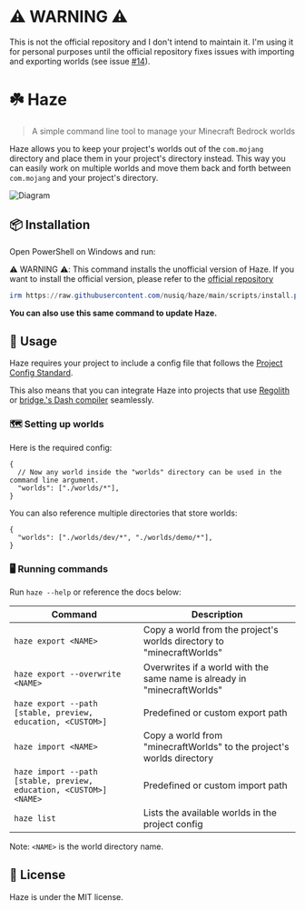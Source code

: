 # ⚠️ WARNING ⚠️
This is not the official repository and I don't intend to maintain it. I'm using it for personal purposes until the official repository fixes issues with importing and exporting worlds (see issue [#14](https://github.com/salpland/haze/issues/14)).

# ☘️ Haze

> A simple command line tool to manage your Minecraft Bedrock worlds

Haze allows you to keep your project's worlds out of the `com.mojang` directory and place them in your project's directory instead. This way you can easily work on multiple worlds and move them back and forth between `com.mojang` and your project's directory.

![Diagram](.github/diagram.png)

## 📦 Installation

Open PowerShell on Windows and run:

⚠️ WARNING ⚠️: This command installs the unofficial version of Haze. If you want to install the official version, please refer to the [official repository](https://github.com/salpland/haze)

```powershell
irm https://raw.githubusercontent.com/nusiq/haze/main/scripts/install.ps1 | iex
```

**You can also use this same command to update Haze.**

## 🧩 Usage

Haze requires your project to include a config file that follows the [Project Config Standard](https://github.com/Bedrock-OSS/project-config-standard).

This also means that you can integrate Haze into projects that use [Regolith](https://github.com/Bedrock-OSS/regolith) or [bridge.'s Dash compiler](https://github.com/bridge-core/deno-dash-compiler) seamlessly.

### 🗺️ Setting up worlds

Here is the required config:

```jsonc
{
  // Now any world inside the "worlds" directory can be used in the command line argument.
  "worlds": ["./worlds/*"],
}
```

You can also reference multiple directories that store worlds:

```jsonc
{
  "worlds": ["./worlds/dev/*", "./worlds/demo/*"],
}
```

### 🖥️ Running commands

Run `haze --help` or reference the docs below:

| Command | Description |
| ------- | ----------- |
| `haze export <NAME>` | Copy a world from the project's worlds directory to "minecraftWorlds" |
| `haze export --overwrite <NAME>` | Overwrites if a world with the same name is already in "minecraftWorlds" |
| `haze export --path [stable, preview, education, <CUSTOM>]` | Predefined or custom export path |
| `haze import <NAME>` | Copy a world from "minecraftWorlds" to the project's worlds directory |
| `haze import --path [stable, preview, education, <CUSTOM>] <NAME>` | Predefined or custom import path |
| `haze list` | Lists the available worlds in the project config |

Note: `<NAME>` is the world directory name.

## 📝 License

Haze is under the MIT license.
